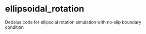 # ellipsoidal_rotation
Dedalus code for ellipsoial rotation simulation with no-slip boundary condition
